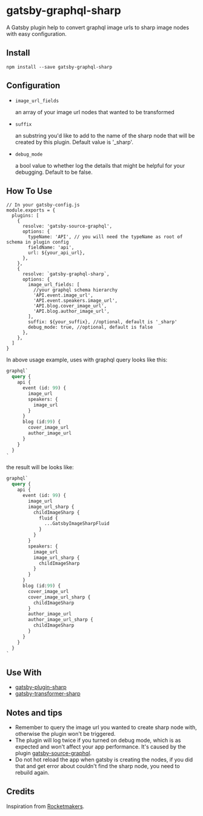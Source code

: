 # gatsby-graphql-sharp

A Gatsby plugin help to convert graphql image urls to sharp image nodes with easy configuration.

## Install

```SH
npm install --save gatsby-graphql-sharp
```

## Configuration

- `image_url_fields`

  an array of your image url nodes that wanted to be transformed

- `suffix`

  an substring you'd like to add to the name of the sharp node that will be created by this plugin. Default value is '\_sharp'.

- `debug_mode`

  a bool value to whether log the details that might be helpful for your debugging. Default to be false.

## How To Use

```JS
// In your gatsby-config.js
module.exports = {
  plugins: [
    {
      resolve: 'gatsby-source-graphql',
      options: {
        typeName: 'API', // you will need the typeName as root of schema in plugin config
        fieldName: 'api',
        url: ${your_api_url},
      },
    },
    {
      resolve: `gatsby-graphql-sharp`,
      options: {
        image_url_fields: [
          //your graphql schema hierarchy
          'API.event.image_url',
          'API.event.speakers.image_url',
          'API.blog.cover_image_url',
          'API.blog.author_image_url',
        ],
        suffix: ${your_suffix}, //optional, default is '_sharp'
        debug_mode: true, //optional, default is false
      },
    },
  ]
}
```

In above usage example, uses with graphql query looks like this:

```GRAPHQL
graphql`
  query {
    api {
      event (id: 99) {
        image_url
        speakers: {
          image_url
        }
      }
      blog (id:99) {
        cover_image_url
        author_image_url
      }
    }
  }
`
```

the result will be looks like:

```GRAPHQL
graphql`
  query {
    api {
      event (id: 99) {
        image_url
        image_url_sharp {
          childImageSharp {
            fluid {
              ...GatsbyImageSharpFluid
            }
          }
        }
        speakers: {
          image_url
          image_url_sharp {
            childImageSharp
          }
        }
      }
      blog (id:99) {
        cover_image_url
        cover_image_url_sharp {
          childImageSharp
        }
        author_image_url
        author_image_url_sharp {
          childImageSharp
        }
      }
    }
  }
`
```

## Use With

- [gatsby-plugin-sharp](https://www.gatsbyjs.org/packages/gatsby-plugin-sharp/)
- [gatsby-transformer-sharp](https://www.gatsbyjs.org/packages/gatsby-transformer-sharp/)

## Notes and tips

- Remember to query the image url you wanted to create sharp node with, otherwise the plugin won't be triggered.
- The plugin will log twice if you turned on debug mode, which is as expected and won't affect your app performance. It's caused by the plugin [gatsby-source-graphql](https://www.gatsbyjs.org/packages/gatsby-source-graphql/).
- Do not hot reload the app when gatsby is creating the nodes, if you did that and get error about couldn't find the sharp node, you need to rebuild again.

## Credits

Inspiration from [Rocketmakers](https://www.gatsbyjs.com/plugins/gatsby-plugin-graphql-image/?=gatsby-plugin-graphql-image).
